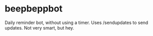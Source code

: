 # beepbeppbot
Daily reminder bot, without using a timer. 
Uses /sendupdates to send updates. Not very smart, but hey.
